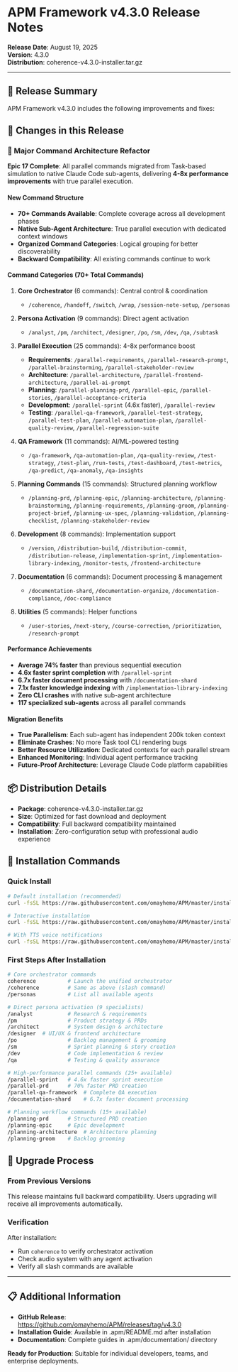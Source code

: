 # APM Framework v4.3.0 Release Notes

**Release Date**: August 19, 2025  
**Version**: 4.3.0  
**Distribution**: coherence-v4.3.0-installer.tar.gz

---

## 🎯 Release Summary

APM Framework v4.3.0 includes the following improvements and fixes:

## 📝 Changes in this Release

### 🚀 Major Command Architecture Refactor

**Epic 17 Complete**: All parallel commands migrated from Task-based simulation to native Claude Code sub-agents, delivering **4-8x performance improvements** with true parallel execution.

#### New Command Structure
- **70+ Commands Available**: Complete coverage across all development phases
- **Native Sub-Agent Architecture**: True parallel execution with dedicated context windows
- **Organized Command Categories**: Logical grouping for better discoverability
- **Backward Compatibility**: All existing commands continue to work

#### Command Categories (70+ Total Commands)
1. **Core Orchestrator** (6 commands): Central control & coordination
   - `/coherence`, `/handoff`, `/switch`, `/wrap`, `/session-note-setup`, `/personas`

2. **Persona Activation** (9 commands): Direct agent activation
   - `/analyst`, `/pm`, `/architect`, `/designer`, `/po`, `/sm`, `/dev`, `/qa`, `/subtask`

3. **Parallel Execution** (25 commands): 4-8x performance boost
   - **Requirements**: `/parallel-requirements`, `/parallel-research-prompt`, `/parallel-brainstorming`, `/parallel-stakeholder-review`
   - **Architecture**: `/parallel-architecture`, `/parallel-frontend-architecture`, `/parallel-ai-prompt`
   - **Planning**: `/parallel-planning-prd`, `/parallel-epic`, `/parallel-stories`, `/parallel-acceptance-criteria`
   - **Development**: `/parallel-sprint` (4.6x faster), `/parallel-review`
   - **Testing**: `/parallel-qa-framework`, `/parallel-test-strategy`, `/parallel-test-plan`, `/parallel-automation-plan`, `/parallel-quality-review`, `/parallel-regression-suite`

4. **QA Framework** (11 commands): AI/ML-powered testing
   - `/qa-framework`, `/qa-automation-plan`, `/qa-quality-review`, `/test-strategy`, `/test-plan`, `/run-tests`, `/test-dashboard`, `/test-metrics`, `/qa-predict`, `/qa-anomaly`, `/qa-insights`

5. **Planning Commands** (15 commands): Structured planning workflow
   - `/planning-prd`, `/planning-epic`, `/planning-architecture`, `/planning-brainstorming`, `/planning-requirements`, `/planning-groom`, `/planning-project-brief`, `/planning-ux-spec`, `/planning-validation`, `/planning-checklist`, `/planning-stakeholder-review`

6. **Development** (8 commands): Implementation support
   - `/version`, `/distribution-build`, `/distribution-commit`, `/distribution-release`, `/implementation-sprint`, `/implementation-library-indexing`, `/monitor-tests`, `/frontend-architecture`

7. **Documentation** (6 commands): Document processing & management
   - `/documentation-shard`, `/documentation-organize`, `/documentation-compliance`, `/doc-compliance`

8. **Utilities** (5 commands): Helper functions
   - `/user-stories`, `/next-story`, `/course-correction`, `/prioritization`, `/research-prompt`

#### Performance Achievements
- **Average 74% faster** than previous sequential execution
- **4.6x faster sprint completion** with `/parallel-sprint`
- **6.7x faster document processing** with `/documentation-shard`
- **7.1x faster knowledge indexing** with `/implementation-library-indexing`
- **Zero CLI crashes** with native sub-agent architecture
- **117 specialized sub-agents** across all parallel commands

#### Migration Benefits
- **True Parallelism**: Each sub-agent has independent 200k token context
- **Eliminate Crashes**: No more Task tool CLI rendering bugs
- **Better Resource Utilization**: Dedicated contexts for each parallel stream
- **Enhanced Monitoring**: Individual agent performance tracking
- **Future-Proof Architecture**: Leverage Claude Code platform capabilities


## 📦 Distribution Details

- **Package**: coherence-v4.3.0-installer.tar.gz
- **Size**: Optimized for fast download and deployment
- **Compatibility**: Full backward compatibility maintained
- **Installation**: Zero-configuration setup with professional audio experience

## 🚀 Installation Commands

### Quick Install
```bash
# Default installation (recommended)
curl -fsSL https://raw.githubusercontent.com/omayhemo/APM/master/install.sh | bash -s -- --defaults

# Interactive installation
curl -fsSL https://raw.githubusercontent.com/omayhemo/APM/master/install.sh | bash

# With TTS voice notifications
curl -fsSL https://raw.githubusercontent.com/omayhemo/APM/master/install.sh | bash -s -- --with-tts --defaults
```

### First Steps After Installation
```bash
# Core orchestrator commands
coherence          # Launch the unified orchestrator  
/coherence         # Same as above (slash command)
/personas          # List all available agents

# Direct persona activation (9 specialists)
/analyst           # Research & requirements
/pm                # Product strategy & PRDs
/architect         # System design & architecture
/designer  # UI/UX & frontend architecture  
/po                # Backlog management & grooming
/sm                # Sprint planning & story creation
/dev               # Code implementation & review
/qa                # Testing & quality assurance

# High-performance parallel commands (25+ available)
/parallel-sprint   # 4.6x faster sprint execution
/parallel-prd      # 70% faster PRD creation
/parallel-qa-framework  # Complete QA execution
/documentation-shard    # 6.7x faster document processing

# Planning workflow commands (15+ available)  
/planning-prd      # Structured PRD creation
/planning-epic     # Epic development
/planning-architecture  # Architecture planning
/planning-groom    # Backlog grooming
```

## 🔄 Upgrade Process

### From Previous Versions
This release maintains full backward compatibility. Users upgrading will receive all improvements automatically.

### Verification
After installation:
- Run `coherence` to verify orchestrator activation
- Check audio system with any agent activation
- Verify all slash commands are available

---

## 📋 Additional Information

- **GitHub Release**: https://github.com/omayhemo/APM/releases/tag/v4.3.0
- **Installation Guide**: Available in .apm/README.md after installation
- **Documentation**: Complete guides in .apm/documentation/ directory

**Ready for Production**: Suitable for individual developers, teams, and enterprise deployments.
